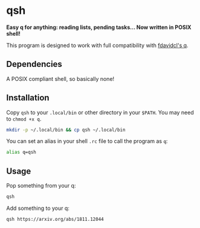 # qsh

**Easy q for anything: reading lists, pending tasks... Now written in POSIX shell!**

This program is designed to work with full compatibility with [fdavidcl's q](https://github.com/fdavidcl/q).

## Dependencies

A POSIX compliant shell, so basically none!

## Installation

Copy `qsh` to your `.local/bin` or other directory in your `$PATH`.
You may need to `chmod +x q`.

```sh
mkdir -p ~/.local/bin && cp qsh ~/.local/bin
```

You can set an alias in your shell `.rc` file to call the program as `q`:

```sh
alias q=qsh
```

## Usage

Pop something from your q:

```sh
qsh
```

Add something to your q:

```sh
qsh https://arxiv.org/abs/1811.12044
```
